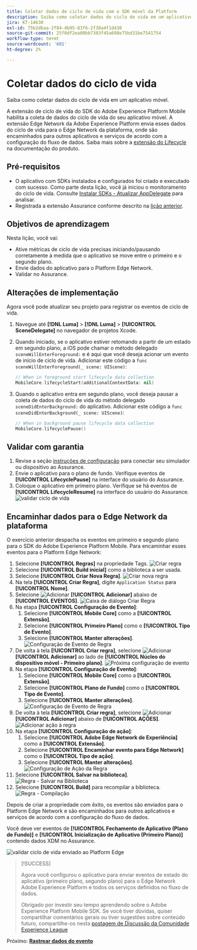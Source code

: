 ```yaml
---
title: Coletar dados de ciclo de vida com o SDK móvel da Platform
description: Saiba como coletar dados do ciclo de vida em um aplicativo móvel.
jira: KT-14630
exl-id: 75b2dbaa-2f84-4b95-83f6-2f38a4f1d438
source-git-commit: 25f0df2ea09bb7383f45a698e75bd31be7541754
workflow-type: tm+mt
source-wordcount: '601'
ht-degree: 2%

---
```


# Coletar dados do ciclo de vida

Saiba como coletar dados do ciclo de vida em um aplicativo móvel.

A extensão de ciclo de vida do SDK do Adobe Experience Platform Mobile habilita a coleta de dados do ciclo de vida do seu aplicativo móvel. A extensão Edge Network da Adobe Experience Platform envia esses dados do ciclo de vida para o Edge Network da plataforma, onde são encaminhados para outros aplicativos e serviços de acordo com a configuração do fluxo de dados. Saiba mais sobre a [extensão do Lifecycle](https://developer.adobe.com/client-sdks/documentation/lifecycle-for-edge-network/) na documentação do produto.


## Pré-requisitos

* O aplicativo com SDKs instalados e configurados foi criado e executado com sucesso. Como parte desta lição, você já iniciou o monitoramento do ciclo de vida. Consulte [Instalar SDKs - Atualizar AppDelegate](install-sdks.md#update-appdelegate) para analisar.
* Registrada a extensão Assurance conforme descrito na [lição anterior](install-sdks.md).

## Objetivos de aprendizagem

Nesta lição, você vai:

<!--
* Add lifecycle field group to the schema.
* -->
* Ative métricas de ciclo de vida precisas iniciando/pausando corretamente à medida que o aplicativo se move entre o primeiro e o segundo plano.
* Envie dados do aplicativo para o Platform Edge Network.
* Validar no Assurance.

<!--
## Add lifecycle field group to schema

The Consumer Experience Event field group you added in the [previous lesson](create-schema.md) already contains the lifecycle fields, so you can skip this step. If you don't use Consumer Experience Event field group in your own app, you can add the lifecycle fields by doing the following:

1. Navigate to the schema interface as described in the [previous lesson](create-schema.md).
1. Open the **Luma Mobile App Event Schema** schema and select **[!UICONTROL Add]** next to Field groups.
    ![select add](assets/lifecycle-add.png)
1. In the search bar, enter "lifecycle".
1. Select the checkbox next to **[!UICONTROL AEP Mobile Lifecycle Details]**.
1. Select **[!UICONTROL Add field groups]**.
    ![add field group](assets/lifecycle-lifecycle-field-group.png)
1. Select **[!UICONTROL Save]**.
    ![save](assets/lifecycle-lifecycle-save.png)
-->

## Alterações de implementação

Agora você pode atualizar seu projeto para registrar os eventos de ciclo de vida.

1. Navegue até **[!DNL Luma]** > **[!DNL Luma]** > **[!UICONTROL SceneDelegate]** no navegador de projetos Xcode.

1. Quando iniciado, se o aplicativo estiver retomando a partir de um estado em segundo plano, a iOS pode chamar o método delegado `sceneWillEnterForeground:` e é aqui que você deseja acionar um evento de início de ciclo de vida. Adicionar este código a `func sceneWillEnterForeground(_ scene: UIScene)`:

   ```swift
   // When in foreground start lifecycle data collection
   MobileCore.lifecycleStart(additionalContextData: nil)
   ```

1. Quando o aplicativo entra em segundo plano, você deseja pausar a coleta de dados do ciclo de vida do método delegado `sceneDidEnterBackground:` do aplicativo. Adicionar este código a `func sceneDidEnterBackground(_ scene: UIScene)`:

   ```swift
   // When in background pause lifecycle data collection
   MobileCore.lifecyclePause()
   ```

## Validar com garantia

1. Revise a seção [instruções de configuração](assurance.md#connecting-to-a-session) para conectar seu simulador ou dispositivo ao Assurance.
1. Envie o aplicativo para o plano de fundo. Verifique eventos de **[!UICONTROL LifecyclePause]** na interface do usuário do Assurance.
1. Coloque o aplicativo em primeiro plano. Verifique se há eventos de **[!UICONTROL LifecycleResume]** na interface do usuário do Assurance.
   ![validar ciclo de vida](assets/lifecycle-lifecycle-assurance.png)


## Encaminhar dados para o Edge Network da plataforma

O exercício anterior despacha os eventos em primeiro e segundo plano para o SDK do Adobe Experience Platform Mobile. Para encaminhar esses eventos para o Platform Edge Network:

1. Selecione **[!UICONTROL Regras]** na propriedade Tags.
   ![Criar regra](assets/rule-create.png)
1. Selecione **[!UICONTROL Build inicial]** como a biblioteca a ser usada.
1. Selecione **[!UICONTROL Criar Nova Regra]**.
   ![Criar nova regra](assets/rules-create-new.png)
1. Na tela **[!UICONTROL Criar Regra]**, digite `Application Status` para **[!UICONTROL Nome]**.
1. Selecione ![Adicionar](https://spectrum.adobe.com/static/icons/workflow_18/Smock_AddCircle_18_N.svg) **[!UICONTROL Adicionar]** abaixo de **[!UICONTROL EVENTOS]**.
   ![Caixa de diálogo Criar Regra](assets/rule-create-name.png)
1. Na etapa **[!UICONTROL Configuração de Evento]**:
   1. Selecione **[!UICONTROL Mobile Core]** como a **[!UICONTROL Extensão]**.
   1. Selecione **[!UICONTROL Primeiro Plano]** como o **[!UICONTROL Tipo de Evento]**.
   1. Selecione **[!UICONTROL Manter alterações]**.
      ![Configuração de Evento de Regra](assets/rule-event-configuration.png)
1. De volta à tela **[!UICONTROL Criar regra]**, selecione ![Adicionar](https://spectrum.adobe.com/static/icons/workflow_18/Smock_AddCircle_18_N.svg) **[!UICONTROL Adicionar]** ao lado de **[!UICONTROL Núcleo do dispositivo móvel - Primeiro plano]**.
   ![Próxima configuração de evento](assets/rule-event-configuration-next.png)
1. Na etapa **[!UICONTROL Configuração de Evento]**:
   1. Selecione **[!UICONTROL Mobile Core]** como a **[!UICONTROL Extensão]**.
   1. Selecione **[!UICONTROL Plano de Fundo]** como o **[!UICONTROL Tipo de Evento]**.
   1. Selecione **[!UICONTROL Manter alterações]**.
      ![Configuração de Evento de Regra](assets/rule-event-configuration-background.png)
1. De volta à tela **[!UICONTROL Criar regra]**, selecione ![Adicionar](https://spectrum.adobe.com/static/icons/workflow_18/Smock_AddCircle_18_N.svg) **[!UICONTROL Adicionar]** abaixo de **[!UICONTROL AÇÕES]**.
   ![Adicionar ação à regra](assets/rule-action-button.png)
1. Na etapa **[!UICONTROL Configuração de ação]**:
   1. Selecione **[!UICONTROL Adobe Edge Network de Experiência]** como a **[!UICONTROL Extensão]**.
   1. Selecione **[!UICONTROL Encaminhar evento para Edge Network]** como o **[!UICONTROL Tipo de ação]**.
   1. Selecione **[!UICONTROL Manter alterações]**.
      ![Configuração de Ação da Regra](assets/rule-action-configuration.png)
1. Selecione **[!UICONTROL Salvar na biblioteca]**.
   ![Regra - Salvar na Biblioteca](assets/rule-save-to-library.png)
1. Selecione **[!UICONTROL Build]** para recompilar a biblioteca.
   ![Regra - Compilação](assets/rule-build.png)

Depois de criar a propriedade com êxito, os eventos são enviados para o Platform Edge Network e são encaminhados para outros aplicativos e serviços de acordo com a configuração do fluxo de dados.

Você deve ver eventos de **[!UICONTROL Fechamento de Aplicativo (Plano de Fundo)]** e **[!UICONTROL Inicialização de Aplicativo (Primeiro Plano)]** contendo dados XDM no Assurance.

![validar ciclo de vida enviado ao Platform Edge](assets/lifecycle-edge-assurance.png)

>[!SUCCESS]
>
>Agora você configurou o aplicativo para enviar eventos de estado do aplicativo (primeiro plano, segundo plano) para o Edge Network Adobe Experience Platform e todos os serviços definidos no fluxo de dados.
>
> Obrigado por investir seu tempo aprendendo sobre o Adobe Experience Platform Mobile SDK. Se você tiver dúvidas, quiser compartilhar comentários gerais ou tiver sugestões sobre conteúdo futuro, compartilhe-os nesta [postagem de Discussão da Comunidade Experience League](https://experienceleaguecommunities.adobe.com/t5/adobe-experience-platform-data/tutorial-discussion-implement-adobe-experience-cloud-in-mobile/td-p/443796)

Próximo: **[Rastrear dados do evento](events.md)**
